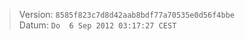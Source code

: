 
> Version: ``8585f823c7d8d42aab8bdf77a70535e0d56f4bbe``  
> Datum: ``Do  6 Sep 2012 03:17:27 CEST``  

